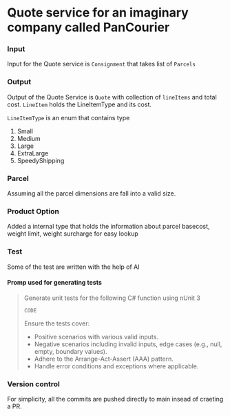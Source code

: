 # Quote service for an imaginary company called PanCourier

### Input
Input for the Quote service is `Consignment` that takes list of `Parcels`

### Output
Output of the Quote Service is `Quote` with collection of `lineItems` and total cost.
`LineItem` holds the LineItemType and its cost.

`LineItemType` is an enum that contains type
1. Small
2. Medium
3. Large
4. ExtraLarge
5. SpeedyShipping

### Parcel
Assuming all the parcel dimensions are fall into a valid size.

### Product Option
Added a internal type that holds the information about parcel basecost, weight limit, weight surcharge for easy lookup

### Test
Some of the test are written with the help of AI

#### Promp used for generating tests
> Generate unit tests for the following C# function using nUnit 3
> 
> `CODE`
> 
>  Ensure the tests cover:
>  - Positive scenarios with various valid inputs.
>  - Negative scenarios including invalid inputs, edge cases (e.g., null, empty, boundary values).
>  - Adhere to the Arrange-Act-Assert (AAA) pattern.
>  - Handle error conditions and exceptions where applicable.

### Version control
For simplicity, all the commits are pushed directly to main insead of craeting a PR.